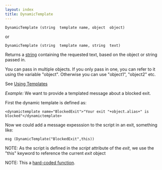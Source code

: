 ```yaml
---
layout: index
title: DynamicTemplate
---
```


    DynamicTemplate (string  template name, object  object)

or

    DynamicTemplate (string  template name, string  text)

Returns a [string](../types/string.html) containing the requested text, based on the object or string passed in.

You can pass in multiple objects. If you only pass in one, you can refer to it using the variable "object". Otherwise you can use "object1", "object2" etc.

See [Using Templates](../guides/using_templates.html)

*Example:* We want to provide a templated message about a blocked exit.

First the dynamic template is defined as:

    <dynamictemplate name="BlockedExit">"Your exit "+object.alias+" is blocked"</dynamictemplate>

Now we could add a message expesssion to the script in an exit, something like:

    msg (DynamicTemplate("BlockedExit",this))

NOTE: As the script is defined in the *script* attribute of the *exit*, we use the "this" keyword to reference the current *exit* object

NOTE: This a [hard-coded function](hardcoded.html).
